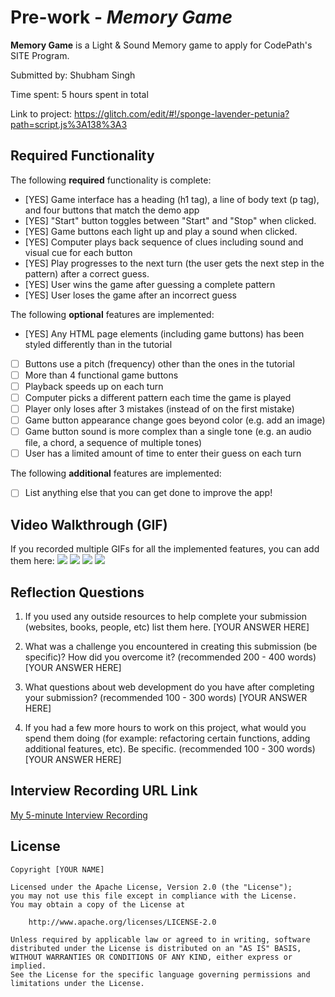 # Pre-work - *Memory Game*

**Memory Game** is a Light & Sound Memory game to apply for CodePath's SITE Program. 

Submitted by: Shubham Singh

Time spent: 5 hours spent in total

Link to project: https://glitch.com/edit/#!/sponge-lavender-petunia?path=script.js%3A138%3A3

## Required Functionality

The following **required** functionality is complete:

* [YES] Game interface has a heading (h1 tag), a line of body text (p tag), and four buttons that match the demo app
* [YES] "Start" button toggles between "Start" and "Stop" when clicked. 
* [YES] Game buttons each light up and play a sound when clicked. 
* [YES] Computer plays back sequence of clues including sound and visual cue for each button
* [YES] Play progresses to the next turn (the user gets the next step in the pattern) after a correct guess. 
* [YES] User wins the game after guessing a complete pattern
* [YES] User loses the game after an incorrect guess

The following **optional** features are implemented:

* [YES] Any HTML page elements (including game buttons) has been styled differently than in the tutorial
* [ ] Buttons use a pitch (frequency) other than the ones in the tutorial
* [ ] More than 4 functional game buttons
* [ ] Playback speeds up on each turn
* [ ] Computer picks a different pattern each time the game is played
* [ ] Player only loses after 3 mistakes (instead of on the first mistake)
* [ ] Game button appearance change goes beyond color (e.g. add an image)
* [ ] Game button sound is more complex than a single tone (e.g. an audio file, a chord, a sequence of multiple tones)
* [ ] User has a limited amount of time to enter their guess on each turn

The following **additional** features are implemented:

- [ ] List anything else that you can get done to improve the app!

## Video Walkthrough (GIF)

If you recorded multiple GIFs for all the implemented features, you can add them here:
![](gif1-link-here)
![](gif2-link-here)
![](gif3-link-here)
![](gif4-link-here)

## Reflection Questions
1. If you used any outside resources to help complete your submission (websites, books, people, etc) list them here. 
[YOUR ANSWER HERE]

2. What was a challenge you encountered in creating this submission (be specific)? How did you overcome it? (recommended 200 - 400 words) 
[YOUR ANSWER HERE]

3. What questions about web development do you have after completing your submission? (recommended 100 - 300 words) 
[YOUR ANSWER HERE]

4. If you had a few more hours to work on this project, what would you spend them doing (for example: refactoring certain functions, adding additional features, etc). Be specific. (recommended 100 - 300 words) 
[YOUR ANSWER HERE]



## Interview Recording URL Link

[My 5-minute Interview Recording](your-link-here)


## License

    Copyright [YOUR NAME]

    Licensed under the Apache License, Version 2.0 (the "License");
    you may not use this file except in compliance with the License.
    You may obtain a copy of the License at

        http://www.apache.org/licenses/LICENSE-2.0

    Unless required by applicable law or agreed to in writing, software
    distributed under the License is distributed on an "AS IS" BASIS,
    WITHOUT WARRANTIES OR CONDITIONS OF ANY KIND, either express or implied.
    See the License for the specific language governing permissions and
    limitations under the License.
